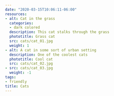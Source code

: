 ```yaml
---
date: "2020-03-15T10:06:11-06:00"
resources:
- alt: Cat in the grass
  categories:
  - dark colored
  description: This cat stalks through the grass
  phototitle: Grass cat
  src: cats/cat_01.jpg
  weight: 1
- alt: A cat in some sort of urban setting
  description: One of the coolest cats
  phototitle: Cool cat
  src: cats/cat_02.jpg
- src: cats/cat_03.jpg
  weight: -1
tags:
- friendly
title: Cats
---
```


